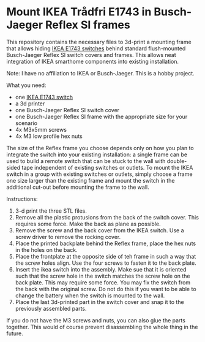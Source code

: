 # Mount IKEA Trådfri E1743 in Busch-Jaeger Reflex SI frames
This repository contains the necessary files to 3d-print a mounting
frame that allows hiding [IKEA E1743 switches](https://www.ikea.com/de/de/p/tradfri-kabelloser-dimmer-weiss-70408595/)
behind standard flush-mounted Busch-Jaeger Reflex SI switch covers and frames.
This allows neat integration of IKEA smarthome components into existing
installation.

Note: I have no affiliation to IKEA or Busch-Jaeger. This is a hobby project.

What you need:
* one [IKEA E1743 switch](https://www.ikea.com/de/de/p/tradfri-kabelloser-dimmer-weiss-70408595/)
* a 3d printer
* one Busch-Jaeger Reflex SI switch cover
* one Busch-Jaeger Reflex SI frame with the appropriate size for your scenario
* 4x M3x5mm screws
* 4x M3 low profile hex nuts

The size of the Reflex frame you choose depends only on how you plan to integrate the
switch into your existing installation: a single frame can be used to build
a remote switch that can be stuck to the wall with double-sided tape
independent of existing switches or outlets. To mount the IKEA switch in a
group with existing switches or outlets, simply choose a frame one size larger
than the existing frame and mount the switch in the additional cut-out before
mounting the frame to the wall.

Instructions:
1. 3-d print the three STL files.
2. Remove all the plastic protusions from the back of the switch cover.
   This requires some force. Make the back as plane as possible.
3. Remove the screw and the back cover from the IKEA switch. Use a screw driver
   to remove the rocking cover.
4. Place the printed backplate behind the Reflex frame, place the hex nuts in
   the holes on the back.
5. Place the frontplate at the opposite side of teh frame in such a way that the
   screw holes align. Use the four screws to fasten it to the back plate.
6. Insert the ikea switch into the assembly. Make sue that it is oriented such that
   the screw hole in the switch matches the screw hole on the back plate. This may
   require some force. You may fix the switch from the back with the original screw.
   Do not do this if you want to be able to change the battery when the switch is
   mounted to the wall.
7. Place the last 3d-printed part in the switch cover and snap it to the previously
   assembled parts.

If you do not have the M3 screws and nuts, you can also glue the parts together.
This would of course prevent disassembling the whole thing in the future.
